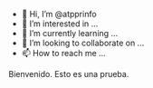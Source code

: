 - 👋 Hi, I’m @atpprinfo
- 👀 I’m interested in ...
- 🌱 I’m currently learning ...
- 💞️ I’m looking to collaborate on ...
- 📫 How to reach me ...

<!---
atpprinfo/atpprinfo is a ✨ special ✨ repository because its `README.md` (this file) appears on your GitHub profile.
You can click the Preview link to take a look at your changes.
--->

Bienvenido. Esto es una prueba.
